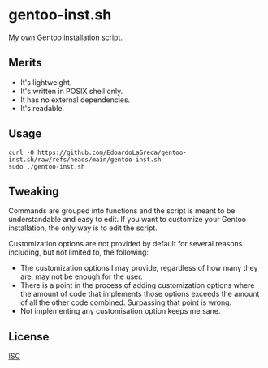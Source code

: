 gentoo-inst.sh
==============

My own Gentoo installation script.

## Merits

- It's lightweight.
- It's written in POSIX shell only.
- It has no external dependencies.
- It's readable.

## Usage

```
curl -O https://github.com/EdoardoLaGreca/gentoo-inst.sh/raw/refs/heads/main/gentoo-inst.sh
sudo ./gentoo-inst.sh
```

## Tweaking

Commands are grouped into functions and the script is meant to be understandable and easy to edit. If you want to customize your Gentoo installation, the only way is to edit the script.

Customization options are not provided by default for several reasons including, but not limited to, the following:

- The customization options I may provide, regardless of how many they are, may not be enough for the user.
- There is a point in the process of adding customization options where the amount of code that implements those options exceeds the amount of all the other code combined. Surpassing that point is wrong.
- Not implementing any customisation option keeps me sane.

## License

[ISC](license.md)
